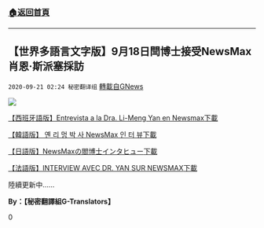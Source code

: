 ###  [:house:返回首頁](https://github.com/ourhimalayas/txt)
---

## 【世界多語言文字版】9月18日閆博士接受NewsMax肖恩·斯派塞採訪
`2020-09-21 02:24 秘密翻译组` [轉載自GNews](https://gnews.org/zh-hant/372958/)

![](https://s3.amazonaws.com/gnews-media-offload/wp-content/uploads/2020/09/21020724/Screen-Shot-2020-09-21-at-4.06.17-pm-3.png)

[【西班牙語版】Entrevista a la Dra. Li-Meng Yan en Newsmax](https://s3.amazonaws.com/gnews-media-offload/wp-content/uploads/2020/09/21021032/N091804-Dra-Yan-in-Newsmax-ES.pdf)[下載](https://s3.amazonaws.com/gnews-media-offload/wp-content/uploads/2020/09/21021032/N091804-Dra-Yan-in-Newsmax-ES.pdf)

[【韓語版】 옌 리 멍 박 사 NewsMax 인 터 뷰](https://s3.amazonaws.com/gnews-media-offload/wp-content/uploads/2020/09/21021236/KR-%E9%97%AB%E5%8D%9A%E5%A3%ABNewsMax%E9%87%87%E8%AE%BF.pdf)[下載](https://s3.amazonaws.com/gnews-media-offload/wp-content/uploads/2020/09/21021236/KR-%E9%97%AB%E5%8D%9A%E5%A3%ABNewsMax%E9%87%87%E8%AE%BF.pdf)

[【日語版】NewsMaxの閻博士インタヒュー](https://s3.amazonaws.com/gnews-media-offload/wp-content/uploads/2020/09/21021345/JP-%E9%97%AB%E5%8D%9A%E5%A3%ABNewsMax%E9%87%87%E8%AE%BF.pdf)[下載](https://s3.amazonaws.com/gnews-media-offload/wp-content/uploads/2020/09/21021345/JP-%E9%97%AB%E5%8D%9A%E5%A3%ABNewsMax%E9%87%87%E8%AE%BF.pdf)

[【法語版】INTERVIEW AVEC DR. YAN SUR NEWSMAX](https://s3.amazonaws.com/gnews-media-offload/wp-content/uploads/2020/09/21021454/%E3%80%90FR%E3%80%91-%E9%97%AB%E5%8D%9A%E5%A3%ABNewsMax%E9%87%87%E8%AE%BF.pdf)[下載](https://s3.amazonaws.com/gnews-media-offload/wp-content/uploads/2020/09/21021454/%E3%80%90FR%E3%80%91-%E9%97%AB%E5%8D%9A%E5%A3%ABNewsMax%E9%87%87%E8%AE%BF.pdf)



陸續更新中……

**By：【秘密翻譯組G-Translators】**

0
